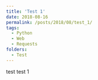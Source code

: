 ```yaml
---
title: 'Test 1'
date: 2018-08-16
permalink: /posts/2018/08/test_1/
tags:
  - Python
  - Web
  - Requests
folders:
  - Test
---
```


test test 1